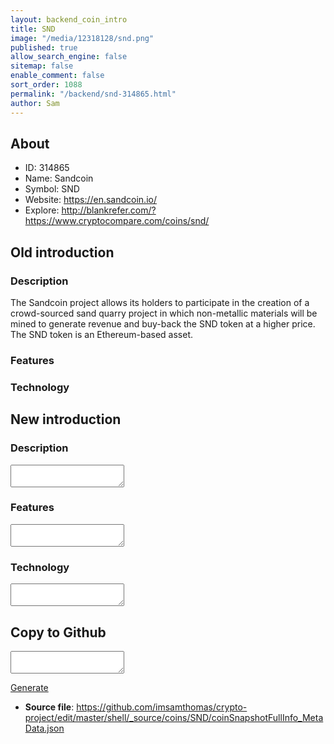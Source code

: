 ```yaml
---
layout: backend_coin_intro
title: SND
image: "/media/12318128/snd.png"
published: true
allow_search_engine: false
sitemap: false
enable_comment: false
sort_order: 1088
permalink: "/backend/snd-314865.html"
author: Sam
---
```


## About

- ID: 314865
- Name: Sandcoin
- Symbol: SND
- Website: https://en.sandcoin.io/
- Explore: http://blankrefer.com/?https://www.cryptocompare.com/coins/snd/


## Old introduction

### Description

<p><span>The Sandcoin project </span><span>allows its holders to participate in the creation of a crowd-sourced sand quarry project in which non-metallic materials will be mined to generate revenue and buy-back the SND token at a higher price. The SND token is an Ethereum-based asset.</span></p>

### Features


### Technology




## New introduction


### Description
<textarea id="meta_description" name="description"></textarea>

### Features
<textarea id="meta_features" name="features"></textarea>

### Technology
<textarea id="meta_technology" name="technology"></textarea>


## Copy to Github

<textarea id="coinsnapshotfullinfo_metadata"></textarea>

<a href="#gen" onclick="generateMetaDatJson()">Generate</a>

- **Source file**: <a href="https://github.com/imsamthomas/crypto-project/edit/master/shell/_source/coins/SND/coinSnapshotFullInfo_MetaData.json">https://github.com/imsamthomas/crypto-project/edit/master/shell/_source/coins/SND/coinSnapshotFullInfo_MetaData.json</a>

